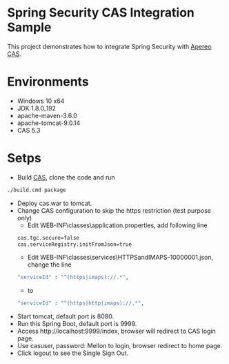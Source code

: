 Spring Security CAS Integration Sample
====
This project demonstrates how to integrate Spring Security with [Apereo CAS](https://www.apereo.org/projects/cas).

# Environments
* Windows 10 x64
* JDK 1.8.0_192
* apache-maven-3.6.0
* apache-tomcat-9.0.14
* CAS 5.3

# Setps
* Build [CAS](https://github.com/apereo/cas-overlay-template/tree/5.3), clone the code and run 
```bash
./build.cmd package
```
* Deploy cas.war to tomcat.
* Change CAS configuration to skip the https restriction (test purpose only)
    * Edit WEB-INF\classes\application.properties, add following line
    ```bash
    cas.tgc.secure=false
    cas.serviceRegistry.initFromJson=true
    ```
    * Edit WEB-INF\classes\services\HTTPSandIMAPS-10000001.json, change the line 
    ```bash
    "serviceId" : "^(https|imaps)://.*",
    ```
    * to
    ```bash
    "serviceId" : "^(https|http|imaps)://.*",
    ```
* Start tomcat, default port is 8080.
* Run this Spring Boot, default port is 9999.
* Access http://localhost:9999/index, browser will redirect to CAS login page.
* Use casuser, password: Mellon to login, browser redirect to home page.
* Click logout to see the Single Sign Out.

